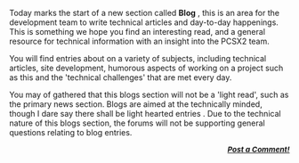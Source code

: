 <div class="single-article">

<div class="item-page clearfix">

<div style="text-align:center;">

</div>

Today marks the start of a new section called **Blog** , this is an area
for the development team to write technical articles and day-to-day
happenings. This is something we hope you find an interesting read, and
a general resource for technical information with an insight into the
PCSX2 team.  
  
You will find entries about on a variety of subjects, including
technical articles, site development, humorous aspects of working on a
project such as this and the 'technical challenges' that are met every
day.  
  
You may of gathered that this blogs section will not be a 'light read',
such as the primary news section. Blogs are aimed at the technically
minded, though I dare say there shall be light hearted entries . Due to
the technical nature of this blogs section, the forums will not be
supporting general questions relating to blog entries.  
  

<div
style="font-style: italic; font-size: 10pt; font-weight: bold; text-align: right;">

[Post a Comment!](http://forums.pcsx2.net/thread-9742.html)

</div>

</div>

</div>
